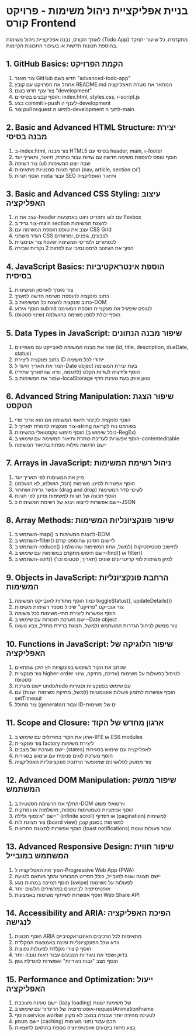 # בניית אפליקציית ניהול משימות - פרויקט קורס Frontend

לאורך הקורס, נבנה אפליקציית ניהול משימות (Todo App) מתקדמת. כל שיעור יתמקד בהוספת תכונות חדשות או בשיפור התכונות הקיימות.

## 1. GitHub Basics: הקמת הפרויקט

1. צור מאגר GitHub חדש בשם "advanced-todo-app"
2. אתחל את הפרויקט עם קובץ README.md המתאר את מטרת האפליקציה
3. צור ענף חדש בשם "development"
4. הוסף קבצים בסיסיים: index.html, styles.css, ו-script.js
5. בצע commit ו-push לענף ה-development
6. צור pull request למיזוג ה-development לתוך ה-main

## 2. Basic and Advanced HTML Structure: יצירת מבנה בסיסי

1. ב-index.html, צור מבנה HTML5 בסיסי עם header, main, ו-footer
2. הוסף טופס להוספת משימה חדשה עם שדות עבור כותרת, תיאור, ותאריך יעד
3. צור רשימה (ul) שבה יוצגו המשימות
4. הוסף תגיות סמנטיות מתאימות (nav, article, section וכו')
5. הוסף תגיות meta עבור SEO ותיאור האפליקציה

## 3. Basic and Advanced CSS Styling: עיצוב האפליקציה

1. עצב את ה-header עם לוגו ותפריט ניווט באמצעות flexbox
2. צור גריד ב-main section להצגת המשימות
3. עצב את טופס הוספת המשימה עם CSS Grid
4. הגדר משתני CSS לצבעים, גופנים, ומרווחים
5. צור אנימציית hover לכפתורים ולפריטי המשימה
6. הפוך את העיצוב לרספונסיבי עם לפחות 2 נקודות שבירה

## 4. JavaScript Basics: הוספת אינטראקטיביות בסיסית

1. צור מערך לאחסון המשימות
2. כתוב פונקציה להוספת משימה חדשה למערך
3. כתוב פונקציה להצגת כל המשימות ב-DOM
4. הוסף אירוע submit לטופס שיפעיל את פונקציית הוספת המשימה
5. הוסף יכולת לסמן משימה כהושלמה (שינוי סטטוס)

## 5. Data Types in JavaScript: שיפור מבנה הנתונים

1. שנה את מבנה המשימה לאובייקט עם מאפיינים (id, title, description, dueDate, status)
2. כתוב פונקציה ליצירת ID ייחודי לכל משימה
3. המר את תאריך היעד ל-Date object בעת יצירת המשימה
4. הוסף ולידציה לשדות הקלט (לדוגמה, וודא שהתאריך עתידי)
5. שמור את המשימות ב-localStorage וטען אותן בעת טעינת הדף

## 6. Advanced String Manipulation: שיפור הצגת הטקסט

1. הוסף פונקציה לקיצור תיאור המשימה אם הוא ארוך מדי
2. צור פונקציה להמרת תאריך ל-string בפורמט נוח לקריאה
3. הוסף חיפוש טקסטואלי במשימות (כולל שימוש ב-RegEx)
4. הוסף אפשרות לעריכת כותרת ותיאור המשימה עם שימוש ב-contenteditable
5. יישם הדגשת מילות מפתח בתיאור המשימה

## 7. Arrays in JavaScript: ניהול רשימת המשימות

1. מיין את המשימות לפי תאריך יעד
2. הוסף אפשרות לסינון משימות (הכל, הושלמו, לא הושלמו)
3. אפשר גרירה ושחרור (drag and drop) לשינוי סדר המשימות
4. הוסף תכונה של תגיות למשימות וסינון לפי תגיות
5. יישם אפשרות לייצוא ויבוא של רשימת המשימות כ-JSON

## 8. Array Methods: שיפור פונקציונליות המשימות

1. השתמש ב-map() להצגת המשימות ב-DOM
2. השתמש ב-filter() ליישום הסינון שהוספנו קודם
3. השתמש ב-reduce() לחישוב סטטיסטיקות (למשל, אחוז המשימות שהושלמו)
4. יישם חיפוש מתקדם במשימות עם שימוש ב-find() או filter()
5. השתמש ב-sort() למיון משימות לפי קריטריונים שונים (תאריך, סטטוס וכו')

## 9. Objects in JavaScript: הרחבת פונקציונליות המשימות

1. הוסף מתודות לאובייקט המשימה (כמו toggleStatus(), updateDetails())
2. צור אובייקט "פרויקט" שיכיל מספר רשימות משימות
3. הוסף אפשרות ליצירת תתי-משימות לכל משימה
4. יישם מערכת תזכורות עם שימוש ב-Date object
5. צור ממשק לניהול הגדרות המשתמש (למשל, תצוגת ברירת מחדל, צבע נושא)

## 10. Functions in JavaScript: שיפור הלוגיקה של האפליקציה

1. שכתב את הקוד לשימוש בפונקציות חץ היכן שמתאים
2. צור פונקציית higher-order לטיפול בפעולות על משימות (עריכה, מחיקה, שינוי סטטוס)
3. יישם מערכת undo/redo עם שימוש בפונקציות וסגירות
4. הוסף אפשרות לתזמון פעולות אוטומטיות (למשל, מחיקת משימות ישנות) עם setTimeout
5. צור מחולל (generator) עבור ID-ים של משימות

## 11. Scope and Closure: ארגון מחדש של הקוד

1. ארגן את הקוד במודולים עם שימוש ב-IIFE או ES6 modules
2. צור פונקציית factory ליצירת משימות
3. יישם מערכת של מצבים (states) לאפליקציה עם שימוש בסגירות
4. הוסף מערכת לוגים פנימית עם שימוש בסגירות
5. צור ממשק לפלאגינים שמאפשר הרחבת פונקציונליות האפליקציה

## 12. Advanced DOM Manipulation: שיפור ממשק המשתמש

1. החלף את הרשימה הסטטית ב-DOM וירטואלי פשוט
2. הוסף אנימציות כשמשימות נוספות, מושלמות או נמחקות
3. יישם "אינסוף גלילה" (infinite scroll) או דפדוף (pagination) למשימות
4. צור תצוגת לוח (board view) למשימות בסגנון קנבן
5. הוסף אפשרות לתצוגת התראות (toast notifications) עבור פעולות שונות

## 13. Advanced Responsive Design: שיפור חווית המשתמש במובייל

1. הפוך את האפליקציה ל-Progressive Web App (PWA)
2. יישם תצוגה שונה למובייל, כולל תפריט המבורגר ומסך מותאם לנגיעה
3. הוסף תמיכה במחוות מגע (swipe) לפעולות על משימות
4. אופטימיזציה לביצועים במכשירים חלשים יותר
5. הוסף אפשרות לשיתוף משימות באמצעות Web Share API

## 14. Accessibility and ARIA: הפיכת האפליקציה לנגישה

1. הוסף תכונות ARIA מתאימות לכל הרכיבים האינטראקטיביים
2. וודא שכל הפונקציונליות זמינה באמצעות המקלדת
3. הוסף קיצורי מקלדת לפעולות נפוצות
4. בדוק ושפר את ניגודיות הצבעים עבור ראות טובה יותר
5. הוסף מצב "גבוה ניגודיות" ואפשרות להגדלת גופן

## 15. Performance and Optimization: ייעול האפליקציה

1. יישם טעינה מעוכבת (lazy loading) של משימות ישנות
2. אופטימיזציה של הרינדור עם שימוש ב-requestAnimationFrame
3. הוסף service worker לטעינה מהירה יותר ועבודה במצב לא מקוון
4. יישם מטמון (caching) חכם עבור נתוני משימות
5. בצע ניתוח ביצועים ואופטימיזציה נוספת בהתאם לתוצאות
